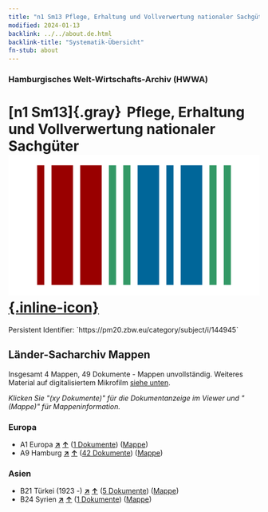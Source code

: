 ```yaml
---
title: "n1 Sm13 Pflege, Erhaltung und Vollverwertung nationaler Sachgüter"
modified: 2024-01-13
backlink: ../../about.de.html
backlink-title: "Systematik-Übersicht"
fn-stub: about
---
```


### Hamburgisches Welt-Wirtschafts-Archiv (HWWA)

# [n1 Sm13]{.gray}&#8201; Pflege, Erhaltung und Vollverwertung nationaler Sachgüter &#160; [![Wikidata](/images/Wikidata-logo.svg "Wikidata"){.inline-icon}](http://www.wikidata.org/entity/Q104710401)

<div class="hint">Persistent Identifier: `https://pm20.zbw.eu/category/subject/i/144945`</div>







## Länder-Sacharchiv Mappen






Insgesamt 4 Mappen, 49 Dokumente - Mappen unvollständig. Weiteres Material auf digitalisiertem Mikrofilm [siehe unten](#filmsections).

_Klicken Sie "(xy Dokumente)" für die Dokumentanzeige im Viewer und "(Mappe)" für Mappeninformation._




### Europa

- A1 Europa [**&nearr;**](../../../geo/i/140892/about.de.html "Europa (alle Mappen)") [**&uarr;**](../../../geo/about.de.html#A1 "Ländersystematik") (<a href="https://pm20.zbw.eu/iiifview/folder/sh/140892,144945" title="über: Europa : Pflege, Erhaltung und Vollverwertung nationaler Sachgüter" target="_blank">1 Dokumente</a>) ([Mappe](../../../../folder/sh/1408xx/140892/1449xx/144945/about.de.html))
- A9 Hamburg [**&nearr;**](../../../geo/i/140905/about.de.html "Hamburg (alle Mappen)") [**&uarr;**](../../../geo/about.de.html#A9 "Ländersystematik") (<a href="https://pm20.zbw.eu/iiifview/folder/sh/140905,144945" title="über: Hamburg : Pflege, Erhaltung und Vollverwertung nationaler Sachgüter" target="_blank">42 Dokumente</a>) ([Mappe](../../../../folder/sh/1409xx/140905/1449xx/144945/about.de.html))

### Asien

- B21 Türkei (1923 -) [**&nearr;**](../../../geo/i/141111/about.de.html "Türkei (1923 -) (alle Mappen)") [**&uarr;**](../../../geo/about.de.html#B21 "Ländersystematik") (<a href="https://pm20.zbw.eu/iiifview/folder/sh/141111,144945" title="über: Türkei (1923 -) : Pflege, Erhaltung und Vollverwertung nationaler Sachgüter" target="_blank">5 Dokumente</a>) ([Mappe](../../../../folder/sh/1411xx/141111/1449xx/144945/about.de.html))
- B24 Syrien [**&nearr;**](../../../geo/i/141114/about.de.html "Syrien (alle Mappen)") [**&uarr;**](../../../geo/about.de.html#B24 "Ländersystematik") (<a href="https://pm20.zbw.eu/iiifview/folder/sh/141114,144945" title="über: Syrien : Pflege, Erhaltung und Vollverwertung nationaler Sachgüter" target="_blank">1 Dokumente</a>) ([Mappe](../../../../folder/sh/1411xx/141114/1449xx/144945/about.de.html))



<a id="filmsections" />













